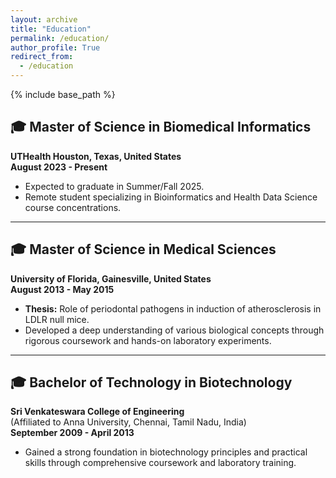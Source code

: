 ```yaml
---
layout: archive
title: "Education"
permalink: /education/
author_profile: True
redirect_from:
  - /education
---
```


{% include base_path %}

## 🎓 Master of Science in Biomedical Informatics  
**UTHealth Houston, Texas, United States**  
**August 2023 - Present**  

- Expected to graduate in Summer/Fall 2025.  
- Remote student specializing in Bioinformatics and Health Data Science course concentrations.  

---

## 🎓 Master of Science in Medical Sciences  
**University of Florida, Gainesville, United States**  
**August 2013 - May 2015**  

- **Thesis:** Role of periodontal pathogens in induction of atherosclerosis in LDLR null mice.  
- Developed a deep understanding of various biological concepts through rigorous coursework and hands-on laboratory experiments.  

---

## 🎓 Bachelor of Technology in Biotechnology  
**Sri Venkateswara College of Engineering**  
(Affiliated to Anna University, Chennai, Tamil Nadu, India)  
**September 2009 - April 2013**  

- Gained a strong foundation in biotechnology principles and practical skills through comprehensive coursework and laboratory training.
